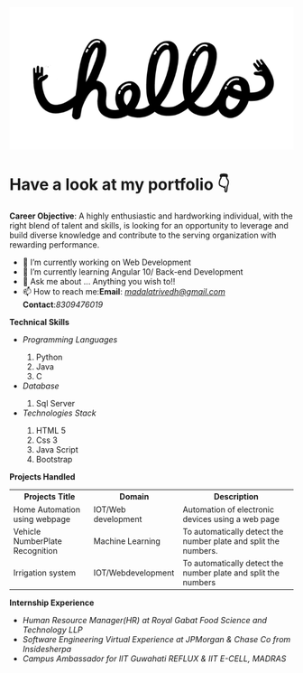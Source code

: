![intro logo image](https://github.com/madalatrivedh20/madalatrivedh20/blob/master/90ee8c7d852e53327dbde9fc252cf023.gif)
# Have a look at my portfolio :point_down:

**Career Objective**: A highly enthusiastic and hardworking individual, with the right blend of talent and skills, is looking for an opportunity to leverage and build diverse knowledge and contribute to the serving organization with rewarding performance.

- 🔭 I’m currently working on Web Development
- 🌱 I’m currently learning Angular 10/ Back-end Development
- 💬 Ask me about ... Anything you wish to!!
- 📫 How to reach me:**Email**: *madalatrivedh@gmail.com* **Contact**:*8309476019*

**Technical Skills**
<ul>
  <li><i>Programming Languages</i></li>
  <ol><li>Python</li><li>Java</li><li>C</li></ol>
  <li><i>Database</i></li>
  <ol><li>Sql Server</li></ol>
  <li><i>Technologies Stack</i></li>
  <ol><li>HTML 5</li><li>Css 3</li><li>Java Script</li><li>Bootstrap</li></ol>
  </ul>

**Projects Handled**

<table style="width:100%">
  <tr>
    <th>Projects Title</th>
    <th>Domain</th> 
    <th>Description</th>
  </tr>
  <tr>
    <td>Home Automation using webpage</td>
    <td>IOT/Web development </td>
    <td>Automation of electronic devices using a web page</td>
  </tr>
  <tr>
    <td>Vehicle NumberPlate Recognition</td>
    <td>Machine Learning</td>
    <td>To automatically detect the number plate and split the numbers.</td>
  </tr>
  <tr>
    <td>Irrigation system</td>
    <td>IOT/Webdevelopment</td>
    <td>To automatically detect the number plate and split the numbers</td>
  </tr>
</table>

  
 **Internship Experience**
<ul><li><i>Human Resource Manager(HR) at Royal Gabat Food Science and Technology LLP</i></li>
  <li><i>Software Engineering Virtual Experience at JPMorgan & Chase Co from Insidesherpa</i></li> 
  <li><i>Campus Ambassador for IIT Guwahati REFLUX & IIT E-CELL, MADRAS</i></li>
  </ul>
